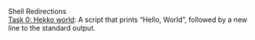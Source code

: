 Shell Redirections</br>
[Task 0: Hekko world](): A script that prints “Hello, World”, followed by a new line to the standard output.</br>
